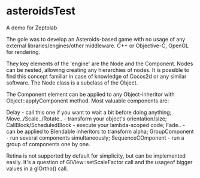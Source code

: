 asteroidsTest
=============

A demo for Zeptolab

The gole was to develop an Asteroids-based game with no usage of any external libraries/engines/other middleware. 
C++ or Objective-C, OpenGL for rendering.

They key elements of the 'engine' are the Node and the Component. Nodes can be nested, allowing creating any 
hierarchies of nodes. It is possible to find this concept familiar in case of knowledge of Cocos2d or any similar software.
The Node class is a subclass of the Object.

The Component element can be applied to any Object-inheritor with Object::applyComponent method. Most valuable components are:

Delay - call this one if you want to wait a bit before doing anything;
Move../Scale../Rotate.. - transform your object's orientation/size;
CallBlock/ScheduledBlock - execute your lambda-scoped code;
Fade.. - can be applied to Blendable inheritors to transform alpha;
GroupComponent - run several components simultaneously;
SequenceCOmponent - run a group of components one by one.

Retina is not supported by default for simplicity, but can be implemented easily. It's a question of
GlView::setScaleFactor call and the usageof bigger values in a glOrtho() call.
